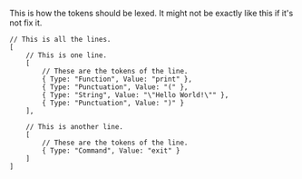 This is how the tokens should be lexed. It might not be exactly like this if it's not fix it.

```jsonc
// This is all the lines.
[
    // This is one line.
    [
        // These are the tokens of the line.
        { Type: "Function", Value: "print" },
        { Type: "Punctuation", Value: "(" },
        { Type: "String", Value: "\"Hello World!\"" },
        { Type: "Punctuation", Value: ")" }
    ],

    // This is another line.
    [
        // These are the tokens of the line.
        { Type: "Command", Value: "exit" }
    ]
]
```